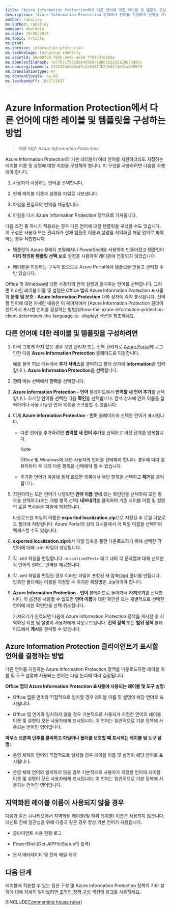```yaml
---
title: "Azure Information Protection에서 다른 언어에 대한 레이블 및 템플릿 구성"
description: "Azure Information Protection 정책에서 언어를 지정하고 번역을 가져오는 방식으로 Information Protection 표시줄에 표시되는 레이블과 표시되는 템플릿에 대한 다른 언어 지원을 추가할 수 있습니다."
author: cabailey
ms.author: cabailey
manager: mbaldwin
ms.date: 10/26/2017
ms.topic: article
ms.prod: 
ms.service: information-protection
ms.technology: techgroup-identity
ms.assetid: a0e89fd0-795b-4e7a-aea9-ff6fc9163bde
ms.openlocfilehash: 7a77b517531d5b4586871abbcb22d2158673d56c
ms.sourcegitcommit: 222318da363a45c3a533f7b77b02f4e31a258979
ms.translationtype: HT
ms.contentlocale: ko-KR
ms.lasthandoff: 10/27/2017
---
```

# <a name="how-to-configure-labels-and-templates-for-different-languages-in-azure-information-protection"></a>Azure Information Protection에서 다른 언어에 대한 레이블 및 템플릿을 구성하는 방법

>*적용 대상: Azure Information Protection*

Azure Information Protection의 기본 레이블이 여러 언어를 지원하더라도 지정하는 레이블 이름 및 설명에 대한 지원을 구성해야 합니다. 이 구성을 사용하려면 다음을 수행해야 합니다.

1. 사용자가 사용하는 언어를 선택합니다. 

2. 현재 레이블 이름과 설명을 파일로 내보냅니다.

3. 파일을 편집하여 번역을 제공합니다.

4. 파일을 다시 Azure Information Protection 정책으로 가져옵니다.

다음 조건 중 하나가 적용되는 경우 다른 언어에 대한 템플릿을 구성할 수도 있습니다. 이 구성은 사용자 또는 관리자가 현재 템플릿 이름과 설명을 지역화된 해당 언어로 봐야 하는 경우 적합합니다.

- 템플릿이 Azure 클래식 포털에서나 PowerShell을 사용하여 만들어졌고 템플릿이 **미리 정의된 템플릿 선택** 보호 설정을 사용하여 레이블에 연결되지 않았습니다.

- 레이블을 지원하는 구독이 없으므로 Azure Portal에서 템플릿을 만들고 관리할 수만 있습니다.

Office 및 Windows에 대한 사용자의 언어 설정과 일치하는 언어를 선택합니다. 그러면 이러한 레이블 이름 및 설명은 Office 앱의 Azure Information Protection 표시줄과 **분류 및 보호 - Azure Information Protection** 대화 상자에 각각 표시됩니다. 선택할 언어에 대한 자세한 내용은 이 페이지에서 [Azure Information Protection 클라이언트에서 표시할 언어를 결정하는 방법](#how-the-azure-information-protection-client-determines-the-language-to- display) 섹션을 참조하세요. 

## <a name="to-configure-labels-and-templates-for-different-languages"></a>다른 언어에 대한 레이블 및 템플릿을 구성하려면

1. 아직 그렇게 하지 않은 경우 보안 관리자 또는 전역 관리자로 [Azure Portal](https://portal.azure.com)에 로그인한 다음 **Azure Information Protection** 블레이드로 이동합니다. 
    
    예를 들어 허브 메뉴에서 **추가 서비스**를 클릭하고 필터 상자에 **Information**을 입력합니다. **Azure Information Protection**을 선택합니다.

2. **관리** 메뉴 선택에서 **언어**를 선택합니다.

3. **Azure Information Protection - 언어** 블레이드에서 **번역할 새 언어 추가**를 선택합니다. 추가할 언어를 선택한 다음 **확인**을 선택합니다. 검색 상자에 언어 이름을 입력하거나 사용 가능한 언어 목록을 스크롤할 수 있습니다.

4. 이제 **Azure Information Protection - 언어** 블레이드에 선택한 언어가 표시됩니다.
    
    - 다른 언어를 추가하려면 **번역할 새 언어 추가**를 선택하고 이전 단계를 반복합니다. 
        
        > [!NOTE]
        > Office 및 Windows에 대한 사용자의 언어를 선택해야 합니다. 경우에 따라 컴퓨터마다 두 개의 다른 항목을 선택해야 할 수 있습니다.
        
    - 추가한 언어가 마음에 들지 않으면 목록에서 해당 항목을 선택하고 **제거**를 클릭합니다.

5. 지원하려는 모든 언어가 나열되면 **언어 이름** 옆에 있는 확인란을 선택하여 모든 항목을 선택하고(또는 개별 항목 선택) **내보내기**를 클릭하여 기존 레이블 이름 및 설명의 로컬 복사본을 파일에 저장합니다. 
    
    다운로드한 파일의 이름은 **exported localization.zip**으로 지정된 후 로컬 다운로드 폴더에 저장됩니다. Azure Portal의 상태 표시줄에서 이 파일 이름을 선택하여 액세스할 수도 있습니다.

6. **exported localization.zip**에서 파일 압축을 풀면 다운로드하기 위해 선택한 각 언어에 대해 .xml 파일이 생성됩니다. 

7. 각 .xml 파일을 편집합니다. `<LocalizedText>` 태그 내의 각 문자열에 대해 선택한 각 언어의 원하는 번역을 제공합니다. 

8. 각 .xml 파일을 편집한 경우 이러한 파일이 포함된 새 압축(zip) 폴더를 만듭니다. 압축한 폴더에는 이름을 지정할 수 이지만 확장명은 .zip이어야 합니다.

9. **Azure Information Protection - 언어** 블레이드로 돌아가서 **가져오기**를 선택합니다. 이 옵션을 사용할 수 없으면 **언어 이름**에 대한 확인란 또는 개별적으로 선택한 언어에 대한 확인란을 선택 취소합니다.
    
    가져오기가 완료되면 다음에 Azure Information Protection 정책을 게시한 후 지역화된 이름 및 설명이 사용자에게 다운로드됩니다. **전역 정책** 또는 **범위 정책** 블레이드에서 **게시**를 클릭할 수 있습니다.

## <a name="how-the-azure-information-protection-client-determines-the-language-to-display"></a>Azure Information Protection 클라이언트가 표시할 언어를 결정하는 방법

다른 언어를 지원하는 Azure Information Protection 정책을 다운로드하면 레이블 이름 및 도구 설명에 사용되는 언어는 다음 논리에 따라 결정됩니다.

**Office 앱의 Azure Information Protection 표시줄에 사용되는 레이블 및 도구 설명:**

- Office 앱용 언어와 직접적으로 일치할 경우 레이블 이름 및 설명이 해당 언어로 표시됩니다.

- Office 앱 언어와 일치하지 않을 경우 기본적으로 사용자가 지정한 언어의 레이블 이름 및 설명이 모든 사용자에게 표시됩니다. 이 언어는 일반적으로 기본 정책에 사용되는 언어인 영어입니다.

**마우스 오른쪽 단추를 클릭하고 파일이나 폴더를 보호할 때 표시되는 레이블 및 도구 설명:**

- 운영 체제의 언어와 직접적으로 일치할 경우 레이블 이름 및 설명이 해당 언어로 표시됩니다.

- 운영 체제 언어와 일치하지 않을 경우 기본적으로 사용자가 지정한 언어의 레이블 이름 및 설명이 모든 사용자에게 표시됩니다. 이 언어는 일반적으로 기본 정책에 사용되는 언어인 영어입니다.

## <a name="when-localized-label-names-are-not-used"></a>지역화된 레이블 이름이 사용되지 않을 경우

다음과 같은 시나리오에서 지역화된 레이블(및 하위 레이블) 이름은 사용되지 않습니다. 테넌트 간에 일관성을 위해 다음과 같은 경우 항상 기본 언어가 사용됩니다.

- 클라이언트 사용 현황 로그

- PowerShell(Get-AIPFileStatus의 출력)

- 문서 메타데이터 및 전자 메일 헤더


## <a name="next-steps"></a>다음 단계

레이블에 적용할 수 있는 옵션 구성 및 Azure Information Protection 정책의 기타 설정에 대해 자세히 알아보려면 [조직의 정책 구성](configure-policy.md#configuring-your-organizations-policy) 섹션의 링크를 사용하세요.

[!INCLUDE[Commenting house rules](../includes/houserules.md)]


